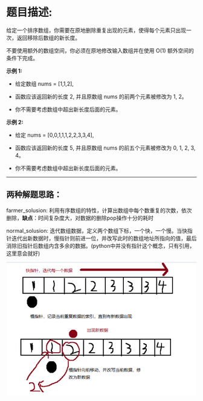 # 题目描述:
给定一个排序数组，你需要在原地删除重复出现的元素，使得每个元素只出现一次，返回移除后数组的新长度。

不要使用额外的数组空间，你必须在原地修改输入数组并在使用 O(1) 额外空间的条件下完成。

**示例 1:**

* 给定数组 nums = [1,1,2], 

* 函数应该返回新的长度 2, 并且原数组 nums 的前两个元素被修改为 1, 2。 

* 你不需要考虑数组中超出新长度后面的元素。

**示例 2:**

* 给定 nums = [0,0,1,1,1,2,2,3,3,4],

* 函数应该返回新的长度 5, 并且原数组 nums 的前五个元素被修改为 0, 1, 2, 3, 4。

* 你不需要考虑数组中超出新长度后面的元素。

--------------

## 两种解题思路：
farmer_solusion: 利用有序数组的特性，计算出数组中每个数重复的次数，依次删除，**缺点**：时间复杂度大，对数据的删除pop操作十分的耗时

normal_solusion: 迭代数组数据，定义两个数组下标，一个快，一个慢。当快指针迭代出新数据时，慢指针则前进一位，并改写此时的数组地址所指向的值，最后消除旧指针后数组内含多余的数据。(python中并没有指针这个概念，只有引用，这里意会就好)

![temp](temp.png)
